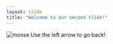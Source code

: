 ```yaml
---
layout: slide
title: "Welcome to our second slide!"
---
```

![mosse](https://user-images.githubusercontent.com/97670317/149319980-4d384486-0501-472f-8398-0bf62ff9d1d5.jpg)
Use the left arrow to go back!
